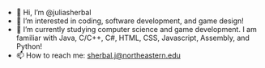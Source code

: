 - 👋 Hi, I’m @juliasherbal
- 👀 I’m interested in coding, software development, and game design!
- 🌱 I’m currently studying computer science and game development. I am familiar with Java, C/C++, C#, HTML, CSS, Javascript, Assembly, and Python!
- 📫 How to reach me: sherbal.j@northeastern.edu

<!---
juliasherbal/juliasherbal is a ✨ special ✨ repository because its `README.md` (this file) appears on your GitHub profile.
You can click the Preview link to take a look at your changes.
--->
